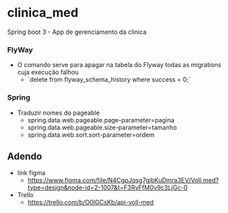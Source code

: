 # clinica_med

Spring boot 3 - App de gerenciamento da clinica

### FlyWay

- O comando serve para apagar na tabela do Flyway todas as migrations cuja execução falhou
    - ´delete from flyway_schema_history where success = 0;´

### Spring

- Traduzir nomes do pageable
    - spring.data.web.pageable.page-parameter=pagina
    - spring.data.web.pageable.size-parameter=tamanho
    - spring.data.web.sort.sort-parameter=ordem

## Adendo

- link figma
    - https://www.figma.com/file/N4CgpJqsg7gjbKuDmra3EV/Voll.med?type=design&node-id=2-1007&t=F3RvFfM0v9c3LjGc-0
- Trello
    - https://trello.com/b/O0lGCsKb/api-voll-med
